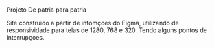 # 

Projeto De patria para patria

Site construido a partir de infomçoes do Figma, utilizando de responsividade para telas de 1280, 768 e 320. Tendo alguns pontos de interrupçoes. 
